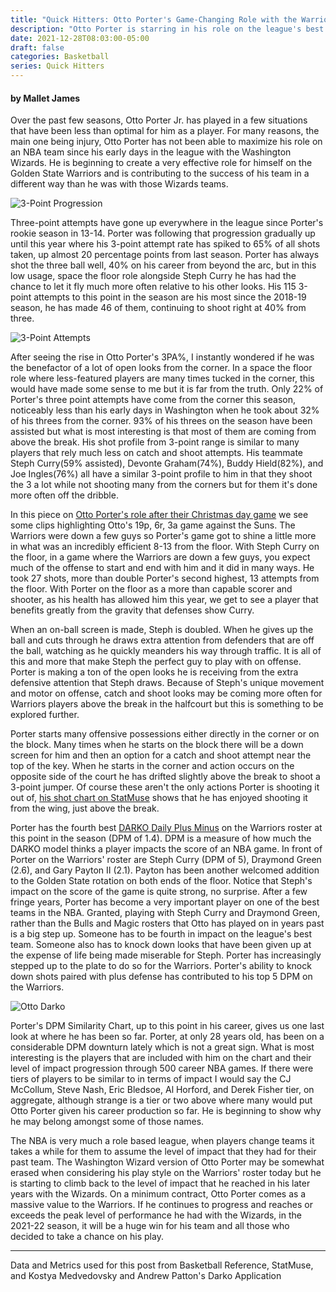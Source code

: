 ```yaml
---
title: "Quick Hitters: Otto Porter's Game-Changing Role with the Warriors"
description: "Otto Porter is starring in his role on the league's best team, a look at what he has done to be an effective veteran piece in the Warrior's rotation"
date: 2021-12-28T08:03:00-05:00
draft: false
categories: Basketball
series: Quick Hitters
---
```


#### by Mallet James

Over the past few seasons, Otto Porter Jr. has played in a few situations that have been less than optimal for him as a player. For many reasons, the main one being injury, Otto Porter has not been able to maximize his role on an NBA team since his early days in the league with the Washington Wizards. He is beginning to create a very effective role for himself on the Golden State Warriors and is contributing to the success of his team in a different way than he was with those Wizards teams.
&nbsp;

![3-Point Progression](https://i.imgur.com/24ejzyC.jpg)
&nbsp;

Three-point attempts have gone up everywhere in the league since Porter's rookie season in 13-14. Porter was following that progression gradually up until this year where his 3-point attempt rate has spiked to 65% of all shots taken, up almost 20 percentage points from last season. Porter has always shot the three ball well, 40% on his career from beyond the arc, but in this low usage, space the floor role alongside Steph Curry he has had the chance to let it fly much more often relative to his other looks. His 115 3-point attempts to this point in the season are his most since the 2018-19 season, he has made 46 of them, continuing to shoot right at 40% from three.
&nbsp;

![3-Point Attempts](https://i.imgur.com/RDgy2aB.jpg)
&nbsp;

After seeing the rise in Otto Porter's 3PA%, I instantly wondered if he was the benefactor of a lot of open looks from the corner. In a space the floor role where less-featured players are many times tucked in the corner, this would have made some sense to me but it is far from the truth. Only 22% of Porter's three point attempts have come from the corner this season, noticeably less than his early days in Washington when he took about 32% of his threes from the corner. 93% of his threes on the season have been assisted but what is most interesting is that most of them are coming from above the break. His shot profile from 3-point range is similar to many players that rely much less on catch and shoot attempts. His teammate Steph Curry(59% assisted), Devonte Graham(74%), Buddy Hield(82%), and Joe Ingles(76%) all have a similar 3-point profile to him in that they shoot the 3 a lot while not shooting many from the corners but for them it's done more often off the dribble.

In this piece on [Otto Porter's role after their Christmas day game](https://www.goldenstateofmind.com/2021/12/26/22853978/warriors-suns-otto-porter-jr-film-breakdown) we see some clips highlighting Otto's 19p, 6r, 3a game against the Suns. The Warriors were down a few guys so Porter's game got to shine a little more in what was an incredibly efficient 8-13 from the floor. With Steph Curry on the floor, in a game where the Warriors are down a few guys, you expect much of the offense to start and end with him and it did in many ways. He took 27 shots, more than double Porter's second highest, 13 attempts from the floor. With Porter on the floor as a more than capable scorer and shooter, as his health has allowed him this year, we get to see a player that benefits greatly from the gravity that defenses show Curry.

When an on-ball screen is made, Steph is doubled. When he gives up the ball and cuts through he draws extra attention from defenders that are off the ball, watching as he quickly meanders his way through traffic. It is all of this and more that make Steph the perfect guy to play with on offense. Porter is making a ton of the open looks he is receiving from the extra defensive attention that Steph draws. Because of Steph's unique movement and motor on offense, catch and shoot looks may be coming more often for Warriors players above the break in the halfcourt but this is something to be explored further. 

Porter starts many offensive possessions either directly in the corner or on the block. Many times when he starts on the block there will be a down screen for him and then an option for a catch and shoot attempt near the top of the key. When he starts in the corner and action occurs on the opposite side of the court he has drifted slightly above the break to shoot a 3-point jumper. Of course these aren't the only actions Porter is shooting it out of, [his shot chart on StatMuse](https://www.statmuse.com/nba/ask/otto-porter-shot-chart-season) shows that he has enjoyed shooting it from the wing, just above the break.

Porter has the fourth best [DARKO Daily Plus Minus](https://apanalytics.shinyapps.io/DARKO//_w_10aa28fa/#tab-7221-1) on the Warriors roster at this point in the season (DPM of 1.4). DPM is a measure of how much the DARKO model thinks a player impacts the score of an NBA game. In front of Porter on the Warriors' roster are Steph Curry (DPM of 5), Draymond Green (2.6), and Gary Payton II (2.1). Payton has been another welcomed addition to the Golden State rotation on both ends of the floor. Notice that Steph's impact on the score of the game is quite strong, no surprise. After a few fringe years, Porter has become a very important player on one of the best teams in the NBA. Granted, playing with Steph Curry and Draymond Green, rather than the Bulls and Magic rosters that Otto has played on in years past is a big step up. Someone has to be fourth in impact on the league's best team. Someone also has to knock down looks that have been given up at the expense of life being made miserable for Steph. Porter has increasingly stepped up to the plate to do so for the Warriors. Porter's ability to knock down shots paired with plus defense has contributed to his top 5 DPM on the Warriors.

![Otto Darko](https://i.imgur.com/KFTlPLI.jpg)

Porter's DPM Similarity Chart, up to this point in his career, gives us one last look at where he has been so far. Porter, at only 28 years old, has been on a considerable DPM downturn lately which is not a great sign. What is most interesting is the players that are included with him on the chart and their level of impact progression through 500 career NBA games. If there were tiers of players to be similar to in terms of impact I would say the CJ McCollum, Steve Nash, Eric Bledsoe, Al Horford, and Derek Fisher tier, on aggregate, although strange is a tier or two above where many would put Otto Porter given his career production so far. He is beginning to show why he may belong amongst some of those names.

The NBA is very much a role based league, when players change teams it takes a while for them to assume the level of impact that they had for their past team. The Washington Wizard version of Otto Porter may be somewhat erased when considering his play style on the Warriors' roster today but he is starting to climb back to the level of impact that he reached in his later years with the Wizards. On a minimum contract, Otto Porter comes as a massive value to the Warriors. If he continues to progress and reaches or exceeds the peak level of performance he had with the Wizards, in the 2021-22 season, it will be a huge win for his team and all those who decided to take a chance on his play.


---------------------------------------------------------------------------------------------------------------------------------------------

Data and Metrics used for this post from Basketball Reference, StatMuse, and Kostya Medvedovsky and Andrew Patton's Darko Application